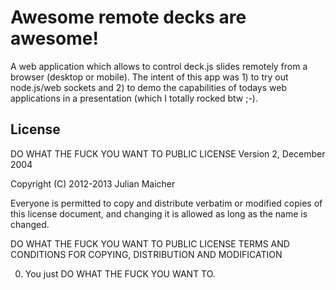 Awesome remote decks are awesome!
=================================

A web application which allows to control deck.js slides remotely from a browser (desktop or mobile).
The intent of this app was 1) to try out node.js/web sockets and 2) to demo the capabilities of todays web applications in a presentation (which I totally rocked btw ;-).

License
-------

DO WHAT THE FUCK YOU WANT TO PUBLIC LICENSE
Version 2, December 2004

Copyright (C) 2012-2013 Julian Maicher

Everyone is permitted to copy and distribute verbatim or modified
copies of this license document, and changing it is allowed as long
as the name is changed.

DO WHAT THE FUCK YOU WANT TO PUBLIC LICENSE
TERMS AND CONDITIONS FOR COPYING, DISTRIBUTION AND MODIFICATION

0. You just DO WHAT THE FUCK YOU WANT TO.
